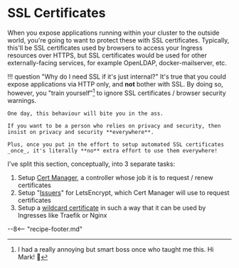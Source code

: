# SSL Certificates

When you expose applications running within your cluster to the outside world, you're going to want to protect these with SSL certificates. Typically, this'll be SSL certificates used by browsers to access your Ingress resources over HTTPS, but SSL certificates would be used for other externally-facing services, for example OpenLDAP, docker-mailserver, etc.

!!! question "Why do I need SSL if it's just internal?"
    It's true that you could expose applications via HTTP only, and **not** bother with SSL. By doing so, however, you "train yourself"[^1] to ignore SSL certificates / browser security warnings.

    One day, this behaviour will bite you in the ass. 
    
    If you want to be a person who relies on privacy and security, then insist on privacy and security **everywhere**.

    Plus, once you put in the effort to setup automated SSL certificates _once_, it's literally **no** extra effort to use them everywhere!

I've split this section, conceptually, into 3 separate tasks:

1. Setup [Cert Manager](/kubernetes/ssl-certificates/cert-manager/), a controller whose job it is to request / renew certificates
2. Setup "[Issuers](/kubernetes/ssl-certificates/letsencrypt-issuers/)" for LetsEncrypt, which Cert Manager will use to request certificates
3. Setup a [wildcard certificate](/kubernetes/ssl-certificates/wildcard-certificate/) in such a way that it can be used by Ingresses like Traefik or Nginx

--8<-- "recipe-footer.md"

[^1]: I had a really annoying but smart boss once who taught me this. Hi Mark! :wave:
